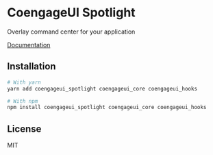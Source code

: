 # CoengageUI Spotlight

Overlay command center for your application

[Documentation](https://coengage.dev/)

## Installation

```sh
# With yarn
yarn add coengageui_spotlight coengageui_core coengageui_hooks

# With npm
npm install coengageui_spotlight coengageui_core coengageui_hooks
```

## License

MIT
